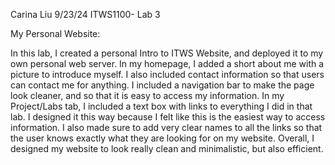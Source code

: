 Carina Liu
9/23/24
ITWS1100- Lab 3

My Personal Website: 

In this lab, I created a personal Intro to ITWS Website, and deployed it to my own personal web server. In my homepage, 
I added a short about me with a picture to introduce myself. I also included contact information so that users can contact me
for anything. I included a navigation bar to make the page look cleaner, and so that it is easy to access my information. 
In my Project/Labs tab, I included a text box with links to everything I did in that lab. I designed it this way because I felt like
this is the easiest way to access information. I also made sure to add very clear names to all the links so that the user knows
exactly what they are looking for on my website. Overall, I designed my website to look really clean and minimalistic, but also efficient.